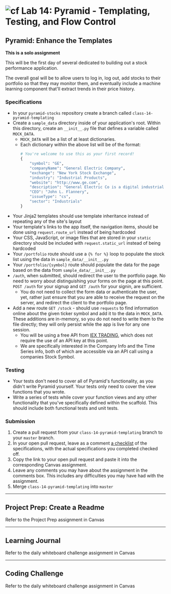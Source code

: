 # ![cf](http://i.imgur.com/7v5ASc8.png) Lab 14: Pyramid - Templating, Testing, and Flow Control

## Pyramid: Enhance the Templates

**This is a solo assignment**

This will be the first day of several dedicated to building out a stock performance application.

The overall goal will be to allow users to log in, log out, add stocks to their portfolio so that they may monitor them, and eventually include a machine learning component that'll extract trends in their price history.

### Specifications

- In your `pyramid-stocks` repository create a branch called `class-14-pyramid-templating`
- Create a `sample_data` directory inside of your application's root. Within this directory, create an `__init__.py` file that defines a variable called `MOCK_DATA`.
    + `MOCK_DATA` will be a list of at least dictionaries.
    + Each dictionary within the above list will be of the format:
        ```python
        # You're welcome to use this as your first record!
        {
            "symbol": "GE",
            "companyName": "General Electric Company",
            "exchange": "New York Stock Exchange",
            "industry": "Industrial Products",
            "website": "http://www.ge.com",
            "description": "General Electric Co is a digital industrial company. It operates in various segments, including power and water, oil and gas, energy management, aviation, healthcare, transportation, appliances and lighting, and more.",
            "CEO": "John L. Flannery",
            "issueType": "cs",
            "sector": "Industrials"
        }
        ```
- Your Jinja2 templates should use template inheritance instead of repeating any of the site's layout
- Your template's links to the app itself, the navigation items, should be done using `request.route_url` instead of being hardcoded
- Your CSS, JavaScript, or image files that are stored in your `static` directory should be included with `request.static_url` instead of being hardcoded
- Your `/portfolio` route should use a `{% for %}` loop to populate the stock list using the data in `sample_data/__init__.py`
- Your `/portfolio/{symbol}` route should populate the data for the page based on the data from `sample_data/__init__.py`
- `/auth`, when submitted, should redirect the user to the portfolio page. No need to worry about distinguishing your forms on the page at this point. `POST /auth` for your signup and `GET /auth` for your signin, are sufficient.
    - You do not need to collect the form data or authenticate the user, yet, rather just ensure that you are able to receive the request on the server, and redirect the client to the portfolio page.
- Add a new route `GET /stock` - should use `requests` to find information online about the given ticker symbol and add it to the data in `MOCK_DATA`. These additions are in-memory, so you do not need to write them to the file directly; they will only persist while the app is live for any one session.
    - You will be using a free API from [IEX TRADING](https://iextrading.com/developer/docs), which does not require the use of an API key at this point.
    - We are specifically interested in the Company Info and the Time Series info, both of which are accessible via an API call using a companies Stock Symbol.

### Testing
- Your tests don't need to cover all of Pyramid's functionality, as you didn't write Pyramid yourself. Your tests only need to cover the view functions that you wrote.
- Write a series of tests while cover your function views and any other functionality that you've specifically defined within the scaffold. This should include both functional tests and unit tests.


### Submission

1. Create a pull request from your `class-14-pyramid-templating` branch to your `master` branch.
2. In your open pull request, leave as a comment [a checklist](https://github.com/blog/1825-task-lists-in-all-markdown-documents) of the specifications, with the actual specifications you completed checked off.
3. Copy the link to your open pull request and paste it into the corresponding Canvas assignment.
4. Leave any comments you may have about the assignment in the comments box. This includes any difficulties you may have had with the assignment.
5. Merge `class-14-pyramid-templating` into `master`

---

## Project Prep: Create a Readme
Refer to the Project Prep assignment in Canvas

---

## Learning Journal
Refer to the daily whiteboard challenge assignment in Canvas

---

## Coding Challenge
Refer to the daily whiteboard challenge assignment in Canvas
